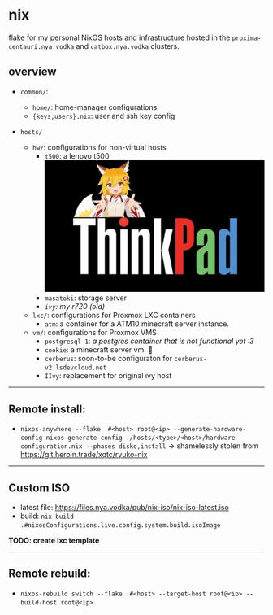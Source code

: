 # nix

flake for my personal NixOS hosts and infrastructure hosted in the `proxima-centauri.nya.vodka` and `catbox.nya.vodka` clusters.

## overview 

- `common/`: 
    - `home/`: home-manager configurations
    - `{keys,users}.nix`: user and ssh key config

- `hosts/`
    - `hw/`: configurations for non-virtual hosts
        - `t500`: a lenovo t500 <br>![img](assets/thinkpad.jpg)
        - `masatoki`: storage server
        - *`ivy`: my r720 (old)*
    - `lxc/`: configurations for Proxmox LXC containers
        - `atm`: a container for a ATM10 minecraft server instance.
    - `vm/`: configurations for Proxmox VMS
        - `postgresql-1`: *a postgres container that is not functional yet :3*
        - `cookie`: a minecraft server vm. 🍪
        - `cerberus`: soon-to-be configuraton for `cerberus-v2.lsdevcloud.net`
        - `IIvy`: replacement for original ivy host

---

## Remote install:

- `nixos-anywhere --flake .#<host> root@<ip> --generate-hardware-config nixos-generate-config ./hosts/<type>/<host>/hardware-configuration.nix --phases disko,install` -> shamelessly stolen from https://git.heroin.trade/xqtc/ryuko-nix 

---

## Custom ISO

- latest file: https://files.nya.vodka/pub/nix-iso/nix-iso-latest.iso
- build: `nix build .#nixosConfigurations.live.config.system.build.isoImage`

**TODO: create lxc template**

---

## Remote rebuild:

- `nixos-rebuild switch --flake .#<host> --target-host root@<ip> --build-host root@<ip>`
